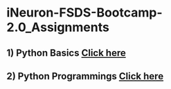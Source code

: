 # iNeuron-FSDS-Bootcamp-2.0_Assignments

## 1) Python Basics [Click here](https://github.com/idealraushan/iNeuron-FSDS-Bootcamp-2.0_Assignments/tree/Python_Basics)

## 2) Python Programmings [Click here](https://github.com/idealraushan/iNeuron-FSDS-Bootcamp-2.0_Assignments/tree/Python_Programming)